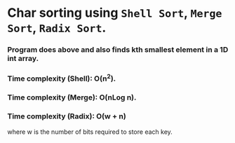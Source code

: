 # Char sorting using `Shell Sort`, `Merge Sort`, `Radix Sort`.

### Program does above and also **finds kth smallest element** in a **1D int array**.

### Time complexity (Shell): O(n<sup>2</sup>).

### Time complexity (Merge): O(nLog n).

### Time complexity (Radix): O(w + n)
where w is the number of bits required to store each key.
